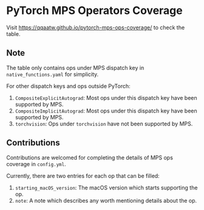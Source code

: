 # PyTorch MPS Operators Coverage
 
Visit https://qqaatw.github.io/pytorch-mps-ops-coverage/ to check the table.

## Note

The table only contains ops under MPS dispatch key in `native_functions.yaml` for simplicity.

For other dispatch keys and ops outside PyTorch:
1. `CompositeExplicitAutograd`: Most ops under this dispatch key have been supported by MPS.
2. `CompositeImplicitAutograd`: Most ops under this dispatch key have been supported by MPS.
3. `torchvision`: Ops under `torchvision` have not been supported by MPS.

## Contributions

Contributions are welcomed for completing the details of MPS ops coverage in `config.yml`. 

Currently, there are two entries for each op that can be filled:

1. `starting_macOS_version`: The macOS version which starts supporting the op.
2. `note`: A note which describes any worth mentioning details about the op.